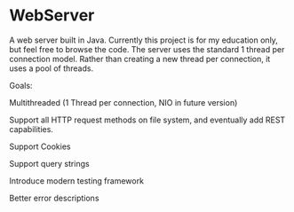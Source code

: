 # WebServer

A web server built in Java. Currently this project is for my education only, but feel free to browse the code.
The server uses the standard 1 thread per connection model. Rather than creating a new thread per connection, it
uses a pool of threads. 

Goals:

Multithreaded (1 Thread per connection, NIO in future version)

Support all HTTP request methods on file system, and eventually add REST capabilities. 

Support Cookies

Support query strings

Introduce modern testing framework

Better error descriptions
